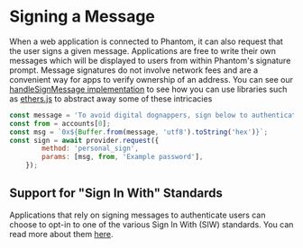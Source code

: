 # Signing a Message

When a web application is connected to Phantom, it can also request that the user signs a given message. Applications are free to write their own messages which will be displayed to users from within Phantom's signature prompt. Message signatures do not involve network fees and are a convenient way for apps to verify ownership of an address. You can see our[ handleSignMessage implementation](https://github.com/phantom-labs/eth_sandbox/blob/main/src/App.tsx#L193-L211) to see how you can use libraries such as [ethers.js](https://docs.ethers.org/v5/) to abstract away some of these intricacies&#x20;

```javascript
const message = 'To avoid digital dognappers, sign below to authenticate with CryptoCorgis.';
const from = accounts[0];
const msg = `0x${Buffer.from(message, 'utf8').toString('hex')}`;
const sign = await provider.request({
        method: 'personal_sign',
        params: [msg, from, 'Example password'],
    });
```

## Support for "Sign In With" Standards

Applications that rely on signing messages to authenticate users can choose to opt-in to one of the various Sign In With (SIW) standards. You can read more about them [here](../developer-powertools/signing-a-message.md).
